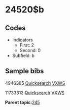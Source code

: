 # 24520$b

## Codes

-   Indicators
    -   First: 2
    -   Second: 0
-   Subfield: b

## Sample bibs

4946385 [Quicksearch](https://search.library.yale.edu/catalog/4946385) [VXWS](http://prodorbis.library.yale.edu:7014/vxws/GetHoldingsService?bibId=4946385)

11733313 [Quicksearch](https://search.library.yale.edu/catalog/11733313) [VXWS](http://prodorbis.library.yale.edu:7014/vxws/GetHoldingsService?bibId=11733313)

**Parent topic:**[245](../../tags/245/245.md)

